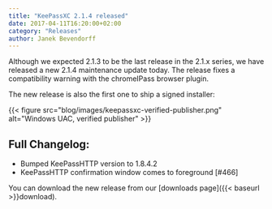 ```yaml
---
title: "KeePassXC 2.1.4 released"
date: 2017-04-11T16:20:00+02:00
category: "Releases"
author: Janek Bevendorff
---
```


Although we expected 2.1.3 to be the last release in the 2.1.x series, we have released a new 2.1.4 maintenance update today.
The release fixes a compatibility warning with the chromeIPass browser plugin.

<!--more-->

The new release is also the first one to ship a signed installer:

{{< figure src="blog/images/keepassxc-verified-publisher.png" alt="Windows UAC, verified publisher" >}}


## Full Changelog:
- Bumped KeePassHTTP version to 1.8.4.2
- KeePassHTTP confirmation window comes to foreground [#466]

You can download the new release from our [downloads page]({{< baseurl >}}download).
